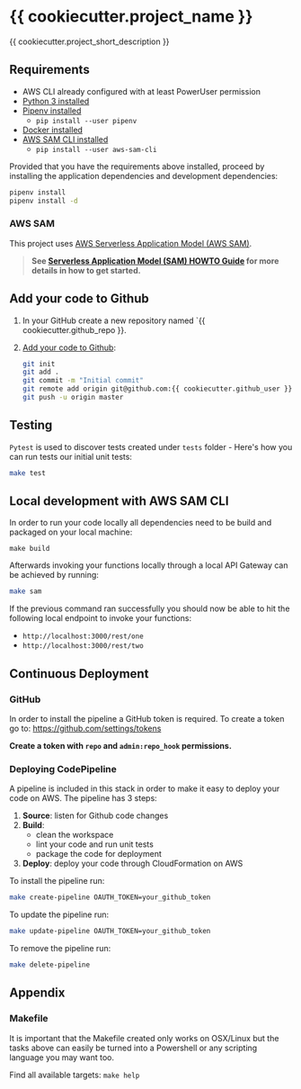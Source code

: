 # {{ cookiecutter.project_name }}

{{ cookiecutter.project_short_description }}

## Requirements

* AWS CLI already configured with at least PowerUser permission
* [Python 3 installed](https://www.python.org/downloads/)
* [Pipenv installed](https://github.com/pypa/pipenv)
    - `pip install --user pipenv`
* [Docker installed](https://www.docker.com/community-edition)
* [AWS SAM CLI installed](https://github.com/awslabs/aws-sam-cli) 
	- `pip install --user aws-sam-cli`

Provided that you have the requirements above installed, proceed by installing the application dependencies and development dependencies:

```bash
pipenv install
pipenv install -d
```

### AWS SAM

This project uses [AWS Serverless Application Model (AWS SAM)](https://github.com/awslabs/serverless-application-model).

> **See [Serverless Application Model (SAM) HOWTO Guide](https://github.com/awslabs/serverless-application-model/blob/master/HOWTO.md) for more details in how to get started.**


## Add your code to Github
1. In your GitHub create a new repository named `{{ cookiecutter.github_repo }}.
2. [Add your code to Github](https://help.github.com/articles/adding-an-existing-project-to-github-using-the-command-line/):

	```bash
	git init
	git add .
	git commit -m "Initial commit"
	git remote add origin git@github.com:{{ cookiecutter.github_user }}/{{ cookiecutter.github_repo }}.git
	git push -u origin master
	```

## Testing

`Pytest` is used to discover tests created under `tests` folder - Here's how you can run tests our initial unit tests:

```bash
make test
```

## Local development with AWS SAM CLI 

In order to run your code locally all dependencies need to be build and packaged on your local machine:
```
make build
```

Afterwards invoking your functions locally through a local API Gateway can be achieved by running:

```bash
make sam
```

If the previous command ran successfully you should now be able to hit the following local endpoint to invoke your functions:
- `http://localhost:3000/rest/one`
- `http://localhost:3000/rest/two`


## Continuous Deployment

### GitHub

In order to install the pipeline a GitHub token is required.
To create a token go to: https://github.com/settings/tokens

**Create a token with ```repo``` and ```admin:repo_hook``` permissions.**

### Deploying CodePipeline

A pipeline is included in this stack in order to make it easy to deploy your code on AWS. The pipeline has 3 steps:

1. **Source**: listen for Github code changes
1. **Build**: 
	- clean the workspace
	- lint your code and run unit tests
	- package the code for deployment
1. **Deploy**: deploy your code through CloudFormation on AWS


To install the pipeline run:

```bash
make create-pipeline OAUTH_TOKEN=your_github_token 
```
To update the pipeline run:

```bash
make update-pipeline OAUTH_TOKEN=your_github_token
```

To remove the pipeline run:

```bash
make delete-pipeline
```

## Appendix

### Makefile

It is important that the Makefile created only works on OSX/Linux but the tasks above can easily be turned into a Powershell or any scripting language you may want too.

Find all available targets: `make help`


